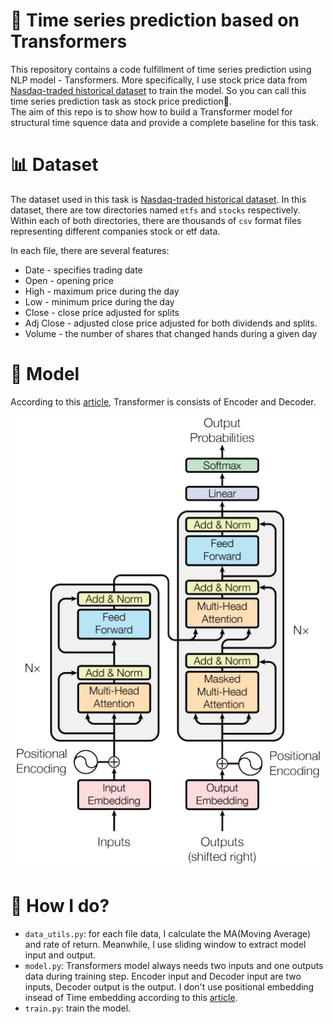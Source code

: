 # 🤗 Time series prediction based on Transformers

This repository contains a code fulfillment of time series prediction using NLP model - Tansformers. More specifically, I use stock price data from [Nasdaq-traded historical dataset](https://www.kaggle.com/datasets/jacksoncrow/stock-market-dataset?datasetId=541298) to train the model. So you can call this time series prediction task as stock price prediction🤥. \
The aim of this repo is to show how to build a Transformer model for structural time squence data and provide a complete baseline for this task.


# 📊 Dataset

The dataset used in this task is [Nasdaq-traded historical dataset](https://www.kaggle.com/datasets/jacksoncrow/stock-market-dataset?datasetId=541298). In this dataset, there are tow directories named `etfs` and `stocks` respectively. Within each of both directories, there are thousands of `csv` format files representing different companies stock or etf data. 

In each file, there are several features:

- Date - specifies trading date
- Open - opening price
- High - maximum price during the day
- Low - minimum price during the day
- Close - close price adjusted for splits
- Adj Close - adjusted close price adjusted for both dividends and splits.
- Volume - the number of shares that changed hands during a given day

# 🧠 Model

According to this [article](https://arxiv.org/abs/1706.03762), Transformer is consists of Encoder and Decoder. 

<img src="imgs/transformer.jpg" alt="transformer model">

# 👀 How I do?

- `data_utils.py`: for each file data, I calculate the MA(Moving Average) and rate of return. Meanwhile, I use sliding window to extract model input and output.
- `model.py`: Transformers model always needs two inputs and one outputs data during training step. Encoder input and Decoder input are two inputs, Decoder output is the output. I don't use positional embedding insead of Time embedding according to this [article](https://arxiv.org/abs/1907.05321).
- `train.py`: train the model.
